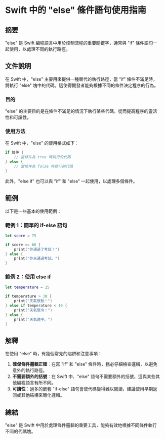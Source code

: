 <!--
Meta Description: # Swift 中的 "else" 條件語句使用指南 ## 摘要 "else" 是 Swift 編程語言中用於控制流程的重要關鍵字，通常與 "if" 條件語句一起使用，以處理不同的執行路徑。 ## 文件說明 在 Swift 中，"else" 主要用來提供一種替代的執行路徑，當 "if" 條件不滿足時...
Meta Keywords: else, swift, print, temperature, 當條件為
-->

# Swift 中的 "else" 條件語句使用指南

## 摘要
"else" 是 Swift 編程語言中用於控制流程的重要關鍵字，通常與 "if" 條件語句一起使用，以處理不同的執行路徑。

## 文件說明
在 Swift 中，"else" 主要用來提供一種替代的執行路徑，當 "if" 條件不滿足時，將執行 "else" 塊中的代碼。這使得開發者能夠根據不同的條件決定程序的行為。

### 目的
"else" 的主要目的是在條件不滿足的情況下執行某些代碼，從而提高程序的靈活性和可讀性。

### 使用方法
在 Swift 中，"else" 的使用格式如下：

```swift
if 條件 {
    // 當條件為 true 時執行的代碼
} else {
    // 當條件為 false 時執行的代碼
}
```

此外，"else if" 也可以與 "if" 和 "else" 一起使用，以處理多個條件。

## 範例
以下是一些基本的使用範例：

### 範例 1：簡單的 if-else 語句
```swift
let score = 75

if score >= 60 {
    print("你通過了考試！")
} else {
    print("你未通過考試。")
}
```

### 範例 2：使用 else if
```swift
let temperature = 25

if temperature > 30 {
    print("天氣很熱！")
} else if temperature < 10 {
    print("天氣很冷！")
} else {
    print("天氣適中。")
}
```

## 解釋
在使用 "else" 時，有幾個常見的陷阱和注意事項：

1. **確保條件邏輯正確**：在寫 "if" 和 "else" 條件時，務必仔細檢查邏輯，以避免意外的執行路徑。
2. **不需要額外的括號**：在 Swift 中，"else" 語句不需要額外的括號，這與某些其他編程語言有所不同。
3. **可讀性**：過多的嵌套 "if-else" 語句會使代碼變得難以閱讀，建議使用早期返回或其他結構來簡化邏輯。

## 總結
"else" 是 Swift 中用於處理條件邏輯的重要工具，能夠有效地根據不同條件執行不同的代碼塊。
